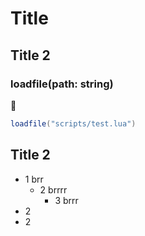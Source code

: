 # Title

## Title 2

### loadfile(path: string)
:shrug:

```lua
loadfile("scripts/test.lua")
```

## Title 2
- 1 brr
  - 2 brrrr
    - 3 brrr
- 2
- 2